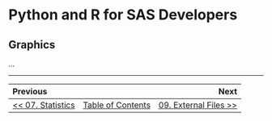 # Python and R for SAS Developers

## Graphics

...

---

| Previous       |                | Next           |
|:-------------- |:--------------:| --------------:|
| [&lt;&lt; 07. Statistics](07_Statistics.md) | [Table of Contents](00_TOC.md) | [09. External Files &gt;&gt;](09_ExternalFiles.md) |
